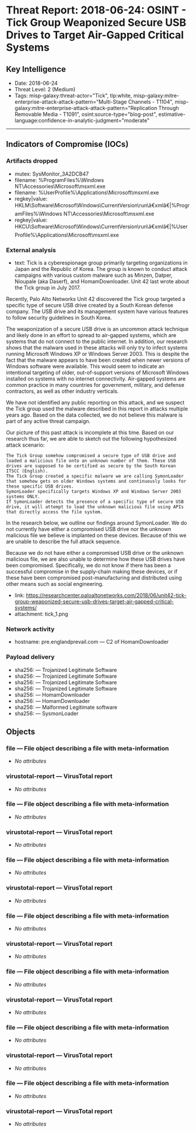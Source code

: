 # Threat Report: 2018-06-24: OSINT - Tick Group Weaponized Secure USB Drives to Target Air-Gapped Critical Systems


## Key Intelligence
* Date: 2018-06-24
* Threat Level: 2 (Medium)
* Tags: misp-galaxy:threat-actor="Tick", tlp:white, misp-galaxy:mitre-enterprise-attack-attack-pattern="Multi-Stage Channels - T1104", misp-galaxy:mitre-enterprise-attack-attack-pattern="Replication Through Removable Media - T1091", osint:source-type="blog-post", estimative-language:confidence-in-analytic-judgment="moderate"

---

## Indicators of Compromise (IOCs)
### Artifacts dropped
* mutex: SysMonitor_3A2DCB47
* filename: %ProgramFiles%\Windows NT\Accessories\Microsoft\msxml.exe
* filename: %UserProfile%\Applications\Microsoft\msxml.exe
* regkey|value: HKLM\Software\Microsof\Windows\CurrentVersion\run\â€xmlâ€|%ProgramFiles%\Windows NT\Accessories\Microsoft\msxml.exe
* regkey|value: HKCU\Software\Microsof\Windows\CurrentVersion\run\â€xmlâ€|%UserProfile%\Applications\Microsoft\msxml.exe

### External analysis
* text: Tick is a cyberespionage group primarily targeting organizations in Japan and the Republic of Korea. The group is known to conduct attack campaigns with various custom malware such as Minzen, Datper, Nioupale (aka Daserf), and HomamDownloader. Unit 42 last wrote about the Tick group in July 2017.

Recently, Palo Alto Networks Unit 42 discovered the Tick group targeted a specific type of secure USB drive created by a South Korean defense company. The USB drive and its management system have various features to follow security guidelines in South Korea.

The weaponization of a secure USB drive is an uncommon attack technique and likely done in an effort to spread to air-gapped systems, which are systems that do not connect to the public internet. In addition, our research shows that the malware used in these attacks will only try to infect systems running Microsoft Windows XP or Windows Server 2003. This is despite the fact that the malware appears to have been created when newer versions of Windows software were available. This would seem to indicate an intentional targeting of older, out-of-support versions of Microsoft Windows installed on systems with no internet connectivity. Air-gapped systems are common practice in many countries for government, military, and defense contractors, as well as other industry verticals.

We have not identified any public reporting on this attack, and we suspect the Tick group used the malware described in this report in attacks multiple years ago. Based on the data collected, we do not believe this malware is part of any active threat campaign.

Our picture of this past attack is incomplete at this time. Based on our research thus far, we are able to sketch out the following hypothesized attack scenario:

    The Tick Group somehow compromised a secure type of USB drive and loaded a malicious file onto an unknown number of them. These USB drives are supposed to be certified as secure by the South Korean ITSCC (English).
    The Tick Group created a specific malware we are calling SymonLoader that somehow gets on older Windows systems and continuously looks for these specific USB drives.
    SymonLoader specifically targets Windows XP and Windows Server 2003 systems ONLY.
    If SymonLoader detects the presence of a specific type of secure USB drive, it will attempt to load the unknown malicious file using APIs that directly access the file system.

In the research below, we outline our findings around SymonLoader. We do not currently have either a compromised USB drive nor the unknown malicious file we believe is implanted on these devices. Because of this we are unable to describe the full attack sequence.

Because we do not have either a compromised USB drive or the unknown malicious file, we are also unable to determine how these USB drives have been compromised. Specifically, we do not know if there has been a successful compromise in the supply-chain making these devices, or if these have been compromised post-manufacturing and distributed using other means such as social engineering.
* link: https://researchcenter.paloaltonetworks.com/2018/06/unit42-tick-group-weaponized-secure-usb-drives-target-air-gapped-critical-systems/
* attachment: tick_1.png

### Network activity
* hostname: pre.englandprevail.com — C2 of HomamDownloader

### Payload delivery
* sha256: <sha256> — Trojanized Legitimate Software
* sha256: <sha256> — Trojanized Legitimate Software
* sha256: <sha256> — Trojanized Legitimate Software
* sha256: <sha256> — Trojanized Legitimate Software
* sha256: <sha256> — HomamDownloader
* sha256: <sha256> — HomamDownloader
* sha256: <sha256> — Malformed Legitimate software
* sha256: <sha256> — SysmonLoader

## Objects
### file — File object describing a file with meta-information
* _No attributes_

### virustotal-report — VirusTotal report
* _No attributes_

### file — File object describing a file with meta-information
* _No attributes_

### virustotal-report — VirusTotal report
* _No attributes_

### file — File object describing a file with meta-information
* _No attributes_

### virustotal-report — VirusTotal report
* _No attributes_

### file — File object describing a file with meta-information
* _No attributes_

### virustotal-report — VirusTotal report
* _No attributes_

### file — File object describing a file with meta-information
* _No attributes_

### virustotal-report — VirusTotal report
* _No attributes_

### file — File object describing a file with meta-information
* _No attributes_

### virustotal-report — VirusTotal report
* _No attributes_

### file — File object describing a file with meta-information
* _No attributes_

### virustotal-report — VirusTotal report
* _No attributes_
